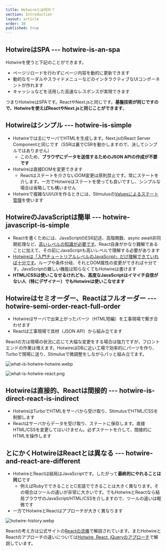 ```yaml
---
title: Hotwireとは何か？
section: Introduction
layout: article
order: 30
published: true
---
```


## HotwireはSPA --- hotwire-is-an-spa

Hotwireを使うと下記のことができます。

* ページリロードを行わずにページ内容を動的に更新できます
* 動的なモーダルやスライドメニューなどのインタラクティブなUIコンポーネントが作れます
* キャッシュなどを活用した高速なレスポンスが実現できます

つまりHotwireはSPAです。ReactやNext.jsと同じです。**基盤技術が同じですので、Hotwireを使えばReactやNext.jsと同じことができます**。

## Hotwireはシンプル --- hotwire-is-simple

* Hotwireでは主にサーバでHTMLを生成します。Next.jsのReact Server Componentと同じです（SSRは裏でCSRを動かしますので、決してシンプルではありません）
    * このため、**ブラウザにデータを送信するためのJSON APIの作成が不要です** 
* Hotwireは直接DOMを変更できます
    * Reactはステートを介さないDOM変更は原則禁止です。常にステートを介します。一方でHotwireはステートを使っても良いですし、シンプルな場合は省略しても構いません
* Hotwireで複雑なUI/UXを作るときには、Stimulusの[Valuesによるステート管理](https://stimulus.hotwired.dev/reference/values)を使います

## HotwireのJavaScriptは簡単 --- hotwire-javascript-is-simple

* Reactを書くためには、JavaScriptのES6記述、高階関数、async await非同期処理など、[高いレベルの知識が必要です](/opinions/why_is_react_difficult)。React自身がかなり難解であることに加えて、その前にJavaScriptも高いレベルで理解する必要があります
* [Hotwireは「入門チュートリアルレベルのJavaScript」だけ理解できていれば十分です](/opinions/hotwire_javascript_is_simple)。ループや条件分岐、それとDOM属性の変更ができれば十分です。JavaScriptの難しい機能は知らなくてもHotwireは書けます
* **HTML/CSSは使いこなせるけれども、高度なJavaScriptはイマイチ自信がない人（特にデザイナー）でもHotwireは使いこなせます**

## Hotwireはセミオーダー、Reactはフルオーダー --- hotwire-semi-order-react-full-order

* Hotwireはサーバで出来上がったパーツ（HTML短編）を工事現場で繋ぎ合わせます
* Reactは工事現場で具材（JSON API）から組み立てます

Reactの方は現場の状況に応じて大幅な変更をする場合は強力ですが、フロントエンドの作業は増えます。HotwireはDBに近い工場で効率的にパーツを作り、Turboで現場に送り、Stimulusで微調整をしながらパッと組み立てます。

![what-is-hotwire-hotwire.webp](content_images/what-is-hotwire-hotwire.webp "max-w-[600px] mx-auto")

![what-is-hotwire-react.png](content_images/what-is-hotwire-react.png "max-w-[600px] mx-auto")

## Hotwireは直接的、Reactは間接的 --- hotwire-is-direct-react-is-indirect

* HotwireはTurboでHTMLをサーバから受け取り、StimulusでHTML/CSSを制御します
* Reactはサーバからデータを受け取り、ステートに保存します。直接HTML/CSSを変更してはいけません。必ずステートを介して、間接的にHTMLを操作します

## とにかくHotwireはReactとは異なる --- hotwire-and-react-are-different

* HotwireとReactは結局はJavaScriptです。したがって**最終的にやれることは同じ**です
   * 例えばRubyでできることとC言語でできることは大きく異なります。その場合はツールの違いが非常に大きいです。でもHotwireとReactなら結局ブラウザのJavaScript/HTML/CSSを介しますので、ツールの違いは軽微です 
* 一方でHotwireとReactはアプローチが大きく異なります

![hotwire-history.webp](content_images/hotwire-history.webp "mx-auto max-w-[500px]")

Reactの考え方は公式サイトの[Reactの流儀](https://ja.react.dev/learn/thinking-in-react)で解説されています。またHotwireとReactのアプローチの違いについては[Hotwire, React, jQueryのアプローチ](/how_to_think/approach)で解説しています。


